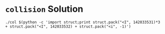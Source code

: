 # `collision` Solution

    ./col $(python -c 'import struct;print struct.pack("<I", 142033531)*3 + struct.pack("<I", 142033532) + struct.pack("<i", -1)')